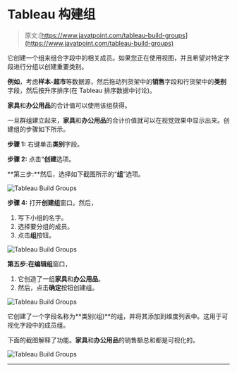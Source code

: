 # Tableau 构建组

> 原文:[https://www.javatpoint.com/tableau-build-groups](https://www.javatpoint.com/tableau-build-groups)

它创建一个组来组合字段中的相关成员。如果您正在使用视图，并且希望对特定字段进行分组以创建重要类别。

**例如**，考虑**样本-超市**等数据源，然后拖动列货架中的**销售**字段和行货架中的**类别**字段，然后按升序排序(在 Tableau 排序数据中讨论)。

**家具**和**办公用品**的合计值可以使用该组获得。

一旦群组建立起来，**家具**和**办公用品**的合计价值就可以在视觉效果中显示出来。创建组的步骤如下所示。

**步骤 1:** 右键单击**类别**字段。

**步骤 2:** 点击“**创建**选项。

**第三步:**然后，选择如下截图所示的“**组**”选项。

![Tableau Build Groups](../Images/3d4e0b277834f1836f512a6204a91b4c.png)

**步骤 4:** 打开**创建组**窗口。然后，

1.  写下小组的名字。
2.  选择要分组的成员。
3.  点击**组**按钮。

![Tableau Build Groups](../Images/95ae307a275a707a8fbfcb9b0defc796.png)

**第五步:**在**编辑组**窗口，

1.  它创造了一组**家具**和**办公用品**。
2.  然后，点击**确定**按钮创建组。

![Tableau Build Groups](../Images/9c4515de2ded60b15c68bc42fe0ad00f.png)

它创建了一个字段名称为**类别(组)**的组，并将其添加到维度列表中。这用于可视化字段中的成员组。

下面的截图解释了功能。**家具**和**办公用品**的销售额总和都是可视化的。

![Tableau Build Groups](../Images/4e3ac93350662e3e3aa04cea7a8eb8fd.png)

* * *